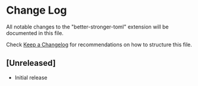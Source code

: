 # Change Log

All notable changes to the "better-stronger-toml" extension will be documented in this file.

Check [Keep a Changelog](http://keepachangelog.com/) for recommendations on how to structure this file.

## [Unreleased]

- Initial release